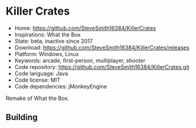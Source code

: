 # Killer Crates

- Home: https://github.com/SteveSmith16384/KillerCrates
- Inspirations: What the Box
- State: beta, inactive since 2017
- Download: https://github.com/SteveSmith16384/KillerCrates/releases
- Platform: Windows, Linux
- Keywords: arcade, first-person, multiplayer, shooter
- Code repository: https://github.com/SteveSmith16384/KillerCrates.git
- Code language: Java
- Code license: MIT
- Code dependencies: jMonkeyEngine

Remake of What the Box.

## Building
